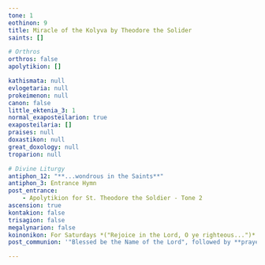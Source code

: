 ```yaml
---
tone: 1
eothinon: 9
title: Miracle of the Kolyva by Theodore the Solider
saints: []

# Orthros
orthros: false
apolytikion: []

kathismata: null
evlogetaria: null
prokeimenon: null
canon: false
little_ektenia_3: 1
normal_exaposteilarion: true
exaposteilaria: []
praises: null
doxastikon: null
great_doxology: null
troparion: null

# Divine Liturgy
antiphon_12: "**...wondrous in the Saints**"
antiphon_3: Entrance Hymn
post_entrance:
    - Apolytikion for St. Theodore the Soldier - Tone 2
ascension: true
kontakion: false
trisagion: false
megalynarion: false
koinonikon: For Saturdays *("Rejoice in the Lord, O ye righteous...")*
post_communion: '"Blessed be the Name of the Lord", followed by **prayer of the Kolyva**'

---
```


